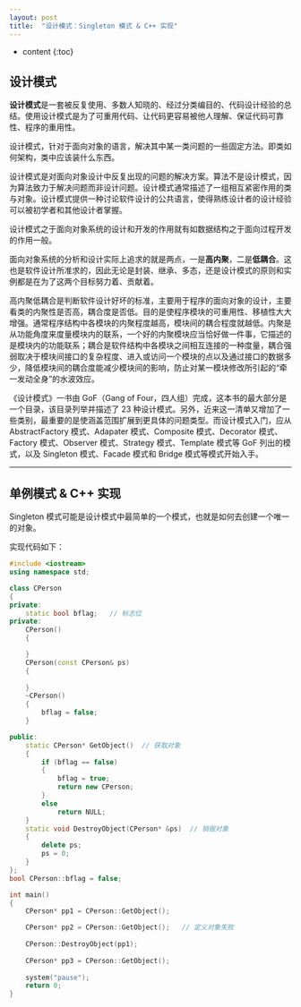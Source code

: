 ```yaml
---
layout: post
title:  "设计模式：Singleton 模式 & C++ 实现"
---
```


* content
{:toc}

## 设计模式

**设计模式**是一套被反复使用、多数人知晓的、经过分类编目的、代码设计经验的总结。使用设计模式是为了可重用代码、让代码更容易被他人理解、保证代码可靠性、程序的重用性。

设计模式，针对于面向对象的语言，解决其中某一类问题的一些固定方法。即类如何架构，类中应该装什么东西。

设计模式是对面向对象设计中反复出现的问题的解决方案。算法不是设计模式，因为算法致力于解决问题而非设计问题。设计模式通常描述了一组相互紧密作用的类与对象。设计模式提供一种讨论软件设计的公共语言，使得熟练设计者的设计经验可以被初学者和其他设计者掌握。

设计模式之于面向对象系统的设计和开发的作用就有如数据结构之于面向过程开发的作用一般。

面向对象系统的分析和设计实际上追求的就是两点，一是**高内聚**，二是**低耦合**。这也是软件设计所准求的，因此无论是封装、继承、多态，还是设计模式的原则和实例都是在为了这两个目标努力着、贡献着。

高内聚低耦合是判断软件设计好坏的标准，主要用于程序的面向对象的设计，主要看类的内聚性是否高，耦合度是否低。目的是使程序模块的可重用性、移植性大大增强。通常程序结构中各模块的内聚程度越高，模块间的耦合程度就越低。内聚是从功能角度来度量模块内的联系，一个好的内聚模块应当恰好做一件事，它描述的是模块内的功能联系；耦合是软件结构中各模块之间相互连接的一种度量，耦合强弱取决于模块间接口的复杂程度、进入或访问一个模块的点以及通过接口的数据多少，降低模块间的耦合度能减少模块间的影响，防止对某一模块修改所引起的“牵一发动全身”的水波效应。

《设计模式》一书由 GoF（Gang of Four，四人组）完成，这本书的最大部分是一个目录，该目录列举并描述了 23 种设计模式。另外，近来这一清单又增加了一些类别，最重要的是使涵盖范围扩展到更具体的问题类型。而设计模式入门，应从 AbstractFactory 模式、Adapater 模式、Composite 模式、Decorator 模式、Factory 模式、Observer 模式、Strategy 模式、Template 模式等 GoF 列出的模式，以及 Singleton 模式、Facade 模式和 Bridge 模式等模式开始入手。

---

## 单例模式 & C++ 实现

Singleton 模式可能是设计模式中最简单的一个模式，也就是如何去创建一个唯一的对象。

实现代码如下：

```c++
#include <iostream>
using namespace std;

class CPerson   
{
private:
	static bool bflag;   // 标志位
private:
	CPerson()  
	{

	}
	CPerson(const CPerson& ps) 
	{
	
	}
	~CPerson() 
	{
		bflag = false;
	}

public:
	static CPerson* GetObject()  // 获取对象
	{
		if (bflag == false)
		{
			bflag = true;
			return new CPerson;
		}
		else
			return NULL;
	}
	static void DestroyObject(CPerson* &ps)  // 销毁对象
	{
		delete ps;
		ps = 0;
	}
};
bool CPerson::bflag = false;

int main()
{
	CPerson* pp1 = CPerson::GetObject(); 

	CPerson* pp2 = CPerson::GetObject();   // 定义对象失败
	
	CPerson::DestroyObject(pp1); 
	
	CPerson* pp3 = CPerson::GetObject(); 
	
	system("pause");
	return 0;
}
```


